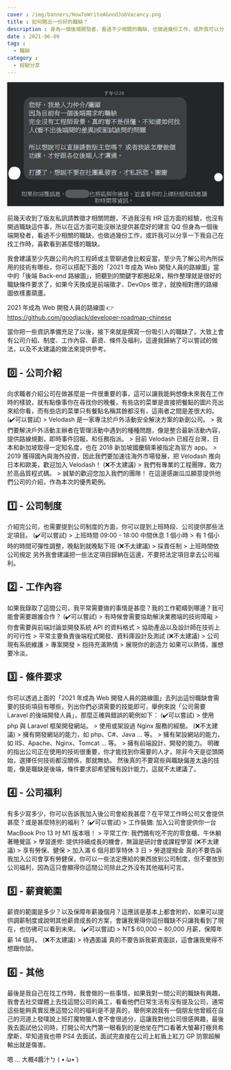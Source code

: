 ```yaml
---
cover : /img/banners/HowToWriteAGoodJobVacancy.png
title : 如何開出一份好的職缺？
description : 身為一個後端開發者，看過不少相關的職缺，也做過幾份工作，或許我可以分享一下我自己在找工作時，喜歡看到甚麼樣的職缺。
date : 2021-06-09
tags :
  - 職缺
category :
  - 經驗分享
---
```


![版友私訊](/img/posts/94dVVvVB8kIpcPus.png)

前幾天收到了版友私訊請教徵才相關問題，不過我沒有 HR 這方面的經驗，也沒有開過職缺這件事，所以在這方面可能沒辦法提供甚麼好的建言 QQ 但身為一個後端開發者，看過不少相關的職缺，也做過幾份工作，或許我可以分享一下我自己在找工作時，喜歡看到甚麼樣的職缺。

我會建議至少先跟公司內的工程師或主管聊過會比較妥當，至少先了解公司內所採用的技術有哪些，你可以搭配下面的「2021 年成為 Web 開發人員的路線圖」當中的「後端 Back-end 路線圖」，把聽到的關鍵字都圈起來，稍作整理就是很好的職缺條件要求了，如果今天換成是前端徵才、DevOps 徵才，就換相對應的路線圖依樣畫葫蘆。

2021 年成為 Web 開發人員的路線圖
👉 https://github.com/goodjack/developer-roadmap-chinese

當你把一些資訊準備充足了以後，接下來就是撰寫一份吸引人的職缺了，大致上會有公司介紹、制度、工作內容、薪資、條件及福利，這邊我歸納了可以嘗試的做法，以及不太建議的做法來提供參考。

## 0️⃣ - 公司介紹
向求職者介紹公司在做甚麼是一件很重要的事，這可以讓我能夠想像未來我在工作時的樣貌，就有點像事你在尋找你的晚餐，有些店的菜單是直接把餐點的圖片亮出來給你看，而有些店的菜單只有餐點名稱其餘都沒有，這兩者之間是差很大的。
(✔️可以嘗試)
    > Velodash 是一家專注於戶外活動安全解決方案的新創公司。
    > 我們要解決戶外活動主辦者在管理活動中遇到的種種問題，像是整合最新活動內容，提供路線規劃，即時事件回報，和任務指派。
    > 目前 Velodash 已經在台灣，日本和新加坡取得一定知名度，也在 2018 新加坡國慶騎乘被指定為官方 app。
    > 2019 獲得國內與海外投資，因此我們要加速往海外市場發展，把 Velodash 推向日本和歐美，歡迎加入 Velodash！
(❌不太建議)
    > 我們有專業的工程團隊，致力於高品質程式碼。
    > 誠摯的歡迎您加入我們的團隊！
在這邊感謝瓜瓜願意提供他們公司的介紹，作為本次的優秀範例。

## 1️⃣ - 公司制度
介紹完公司，也需要提到公司制度的方面，你可以提到上班時段、公司提供那些法定項目。
(✔️可以嘗試)
    > 上班時間 09:00 - 18:00 中間休息 1 個小時
    > 有 1 個小時的時間可彈性調整，晚點到就晚點下班
(❌不太建議)
    > 採責任制
    > 上班時間依公司規定
另外我會建議把一些法定項目歸納在這邊，不要把法定項目拿去公司福利。

## 2️⃣ - 工作內容
如果我錄取了這間公司，我平常需要做的事情是甚麼？我的工作範疇到哪邊？我可能會需要跟誰合作？
(✔️可以嘗試)
    > 有時候會需要協助解決業務端的技術障礙
    > 你會需要與前端討論並開發系統 API 的資料格式
    > 協助產品以及設計師在技術上的可行性
    > 平常主要負責後端程式開發、資料庫設計及測試
(❌不太建議)
    > 公司現有系統維護
    > 專案開發
    > 抱持充滿熱情
    > 展現你的創造力
如果可以熱情，誰想要冷淡。

## 3️⃣ - 條件要求
你可以透過上面的「2021 年成為 Web 開發人員的路線圖」去列出這份職缺會需要的技術項目有哪些，列出你們必須需要的技能即可，舉例來說「公司需要 Laravel 的後端開發人員」，那麼正確與錯誤的範例如下：
(✔️可以嘗試)
    > 使用 php 與 Laravel 框架開發網站。
    > 使用或架設過 Nginx 服務的經驗。
(❌不太建議)
    > 擁有開發網站的能力，如 php、C#、Java ... 等。
    > 擁有架設網站的能力，如 IIS、Apache、Nginx、Tomcat ... 等。
    > 擁有前端設計、開發的能力。
明確的指出公司正在使用的技術很重要，你才能找到你需要的人才，除非今天是從頭開始，選擇任何技術都沒關係，那就無妨。
然後真的不要寫些與職缺偏差太遠的技能，像是職缺是後端，條件要求卻希望擁有設計能力，這就不太建議了。

## 4️⃣ - 公司福利
有多少寫多少，你可以告訴我加入後公司會給我甚麼？在平常工作時公司又會提供甚麼？或是甚麼特別的福利？
(✔️可以嘗試)
    > 工作裝備: 加入公司會提供你一台 MacBook Pro 13 吋 M1 版本哦！
    > 平常工作: 我們備有吃不完的零食櫃、午休躺著睡覺區
    > 學習進修: 提供持續成長的機會，無論是研討會或課程學習
(❌不太建議)
    > 享有勞保、健保
    > 加入滿 6 個月即享特休 3 日
    > 勞退提撥金
真的不要告訴我加入公司會享有勞健保，你可以一些法定應給的東西放到公司制度，但不要放到公司福利，因為這只會顯得你這間公司除此之外沒有其他福利可言。

## 5️⃣ - 薪資範圍
薪資的範圍是多少？以及保障年薪幾個月？這應該是基本上都會附的，如果可以提供調薪制度或說明其他薪資成長的方案，會讓我覺得你這份職缺不只讓我看到了現在，也彷彿可以看到未來。
(✔️可以嘗試)
    > NT$ 60,000 ~ 80,000 月薪，保障年薪 14 個月。
(❌不太建議)
    > 待遇面議
真的不要告訴我薪資面談，這會讓我覺得不想跟你談。

## 6️⃣ - 其他
最後是我自己在找工作時，我會做的一些事情，如果我對一間公司的職缺有興趣，我會去社交媒體上去找這間公司的員工，看看他們日常生活有沒有提及公司，通常這些能夠真實反應這間公司的福利是不是真的，舉例來說我有一個朋友他曾經在自己的河道上發噗說上班打魔物獵人會不會很過分，這讓我對他公司很感興趣，最後我去面試他公司時，打開公司大門第一眼看到的是他坐在門口看著大螢幕打極貝希摩斯，早知道我也帶 PS4 去面試，面試完直接在公司上紅盾上紅刀 GP 防禦超解輸出就是傷害。

嗯 ... 大概4醬汁ㄅ ( • ̀ω•́ )